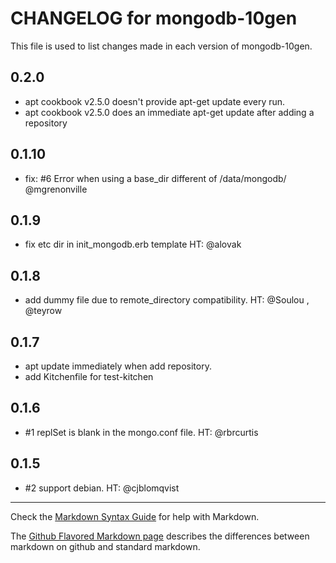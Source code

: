 # CHANGELOG for mongodb-10gen

This file is used to list changes made in each version of mongodb-10gen.

## 0.2.0

* apt cookbook v2.5.0 doesn't provide apt-get update every run.
* apt cookbook v2.5.0 does an immediate apt-get update after adding a repository

## 0.1.10

* fix: #6 Error when using a base_dir different of /data/mongodb/ @mgrenonville

## 0.1.9

* fix etc dir in init_mongodb.erb template HT: @alovak

## 0.1.8

* add dummy file due to remote_directory compatibility. HT: @Soulou , @teyrow

## 0.1.7

* apt update immediately when add repository.
* add Kitchenfile for test-kitchen

## 0.1.6

*  #1 replSet is blank in the mongo.conf file. HT: @rbrcurtis

## 0.1.5

*  #2 support debian. HT: @cjblomqvist

- - -
Check the [Markdown Syntax Guide](http://daringfireball.net/projects/markdown/syntax) for help with Markdown.

The [Github Flavored Markdown page](http://github.github.com/github-flavored-markdown/) describes the differences between markdown on github and standard markdown.
